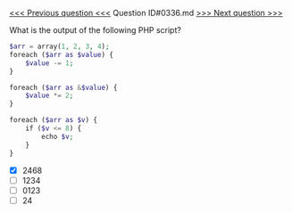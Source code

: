 [<<< Previous question <<<](0335.md)  Question ID#0336.md  [>>> Next question >>>](0337.md) 

What is the output of the following PHP script?
```php
$arr = array(1, 2, 3, 4);
foreach ($arr as $value) {
    $value -= 1;
}

foreach ($arr as &$value) {
    $value *= 2;
}

foreach ($arr as $v) {
    if ($v <= 8) {
        echo $v;
    }
}
```

- [x] 2468
- [ ] 1234
- [ ] 0123
- [ ] 24
